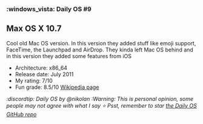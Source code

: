 ### :windows_vista: Daily OS #9
## Max OS X 10.7
Cool old Mac OS version. In this version they added stuff like emoji support, FaceTime, the Launchpad and AirDrop. They kinda left Mac OS behind and in this version they added some features from iOS 
- Architecture: x86_64
- Release date: July 2011
- My rating: 7/10
- Fun grade: 8.5/10
[Wikipedia page](<https://en.wikipedia.org/wiki/OS_X_Lion>)

*:discordtip: Daily OS by @nikolan*
*:Warning: This is personal opinion, some people may not agree with what I say*
*⭐️ Psst, remember to star [the Daily OS GitHub repo](<https://github.com/nikolan123/daily-os>)*
